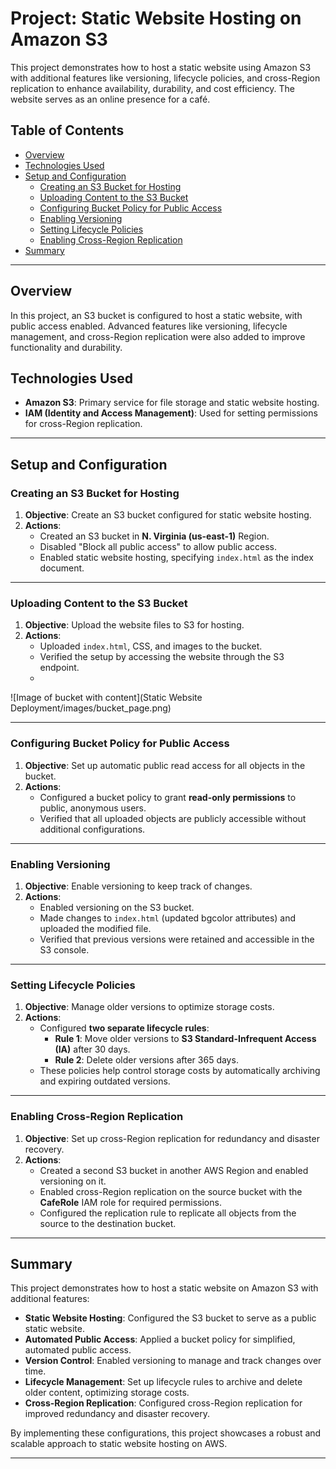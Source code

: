 # Project: Static Website Hosting on Amazon S3

This project demonstrates how to host a static website using Amazon S3 with additional features like versioning, lifecycle policies, and cross-Region replication to enhance availability, durability, and cost efficiency. The website serves as an online presence for a café.

## Table of Contents
- [Overview](#overview)
- [Technologies Used](#technologies-used)
- [Setup and Configuration](#setup-and-configuration)
  - [Creating an S3 Bucket for Hosting](#task-2-creating-an-s3-bucket-for-hosting)
  - [Uploading Content to the S3 Bucket](#task-3-uploading-content-to-the-s3-bucket)
  - [Configuring Bucket Policy for Public Access](#task-4-configuring-bucket-policy-for-public-access)
  - [Enabling Versioning](#task-5-enabling-versioning)
  - [Setting Lifecycle Policies](#task-6-setting-lifecycle-policies)
  - [Enabling Cross-Region Replication](#task-7-enabling-cross-region-replication)
- [Summary](#summary)

---

## Overview
In this project, an S3 bucket is configured to host a static website, with public access enabled. Advanced features like versioning, lifecycle management, and cross-Region replication were also added to improve functionality and durability.

## Technologies Used
- **Amazon S3**: Primary service for file storage and static website hosting.
- **IAM (Identity and Access Management)**: Used for setting permissions for cross-Region replication.

---

## Setup and Configuration

### Creating an S3 Bucket for Hosting
1. **Objective**: Create an S3 bucket configured for static website hosting.
2. **Actions**:
   - Created an S3 bucket in **N. Virginia (us-east-1)** Region.
   - Disabled "Block all public access" to allow public access.
   - Enabled static website hosting, specifying `index.html` as the index document.

---

### Uploading Content to the S3 Bucket
1. **Objective**: Upload the website files to S3 for hosting.
2. **Actions**:
   - Uploaded `index.html`, CSS, and images to the bucket.
   - Verified the setup by accessing the website through the S3 endpoint.
   - 
![Image of bucket with content](Static Website Deployment/images/bucket_page.png)

---

### Configuring Bucket Policy for Public Access
1. **Objective**: Set up automatic public read access for all objects in the bucket.
2. **Actions**:
   - Configured a bucket policy to grant **read-only permissions** to public, anonymous users.
   - Verified that all uploaded objects are publicly accessible without additional configurations.

---

### Enabling Versioning
1. **Objective**: Enable versioning to keep track of changes.
2. **Actions**:
   - Enabled versioning on the S3 bucket.
   - Made changes to `index.html` (updated bgcolor attributes) and uploaded the modified file.
   - Verified that previous versions were retained and accessible in the S3 console.

---

### Setting Lifecycle Policies
1. **Objective**: Manage older versions to optimize storage costs.
2. **Actions**:
   - Configured **two separate lifecycle rules**:
     - **Rule 1**: Move older versions to **S3 Standard-Infrequent Access (IA)** after 30 days.
     - **Rule 2**: Delete older versions after 365 days.
   - These policies help control storage costs by automatically archiving and expiring outdated versions.

---

### Enabling Cross-Region Replication
1. **Objective**: Set up cross-Region replication for redundancy and disaster recovery.
2. **Actions**:
   - Created a second S3 bucket in another AWS Region and enabled versioning on it.
   - Enabled cross-Region replication on the source bucket with the **CafeRole** IAM role for required permissions.
   - Configured the replication rule to replicate all objects from the source to the destination bucket.

---

## Summary
This project demonstrates how to host a static website on Amazon S3 with additional features:
- **Static Website Hosting**: Configured the S3 bucket to serve as a public static website.
- **Automated Public Access**: Applied a bucket policy for simplified, automated public access.
- **Version Control**: Enabled versioning to manage and track changes over time.
- **Lifecycle Management**: Set up lifecycle rules to archive and delete older content, optimizing storage costs.
- **Cross-Region Replication**: Configured cross-Region replication for improved redundancy and disaster recovery.

By implementing these configurations, this project showcases a robust and scalable approach to static website hosting on AWS.

--- 
